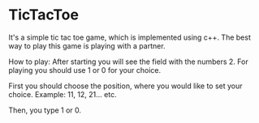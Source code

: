# TicTacToe
It's a simple tic tac toe game, which is implemented using c++. 
The best way to play this game is playing with a partner.

How to play:
After starting you will see the field with the numbers 2.
For playing you should use 1 or 0 for your choice. 

First you should choose the position, where you would like
to set your choice. Example: 11, 12, 21... etc.

Then, you type 1 or 0.

